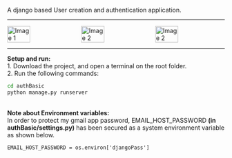 A django based User creation and authentication application.
<hr>
<div style="display: flex; gap: 10px;">
    <img src="https://github.com/user-attachments/assets/9c858097-872d-49ab-a02e-482fc0f3c502" alt="Image 1" style="width: 33%; max-width: 400px;" />
    <img src="https://github.com/user-attachments/assets/8736d38e-41b6-4c1c-a53b-8f5a71d15440" alt="Image 2" style="width: 33%; max-width: 400px;" />
    <img src="https://github.com/user-attachments/assets/29ccb306-1c9f-4e08-b461-727feee926c4" alt="Image 2" style="width: 33%; max-width: 400px;" />
</div>
<hr>
<b>Setup and run:</b>
<br>
1. Download the project, and open a terminal on the root folder.
<br>
2. Run the following commands:

```bash
cd authBasic
python manage.py runserver
```
<br>
<b>Note about Environment variables:</b>
<br>
In order to protect my gmail app password, EMAIL_HOST_PASSWORD <b>(in authBasic/settings.py)</b> has been secured as a system environment variable as shown below.

```
EMAIL_HOST_PASSWORD = os.environ['djangoPass']
```
